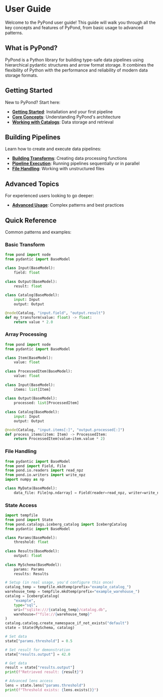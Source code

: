 # User Guide

Welcome to the PyPond user guide! This guide will walk you through all the key concepts and features of PyPond, from basic usage to advanced patterns.

## What is PyPond?

PyPond is a Python library for building type-safe data pipelines using hierarchical pydantic structures and arrow format storage. It combines the flexibility of Python with the performance and reliability of modern data storage formats.

## Getting Started

New to PyPond? Start here:

- **[Getting Started](getting-started.md)**: Installation and your first pipeline
- **[Core Concepts](core-concepts.md)**: Understanding PyPond's architecture
- **[Working with Catalogs](catalogs.md)**: Data storage and retrieval

## Building Pipelines

Learn how to create and execute data pipelines:

- **[Building Transforms](transforms.md)**: Creating data processing functions
- **[Pipeline Execution](execution.md)**: Running pipelines sequentially or in parallel
- **[File Handling](files.md)**: Working with unstructured files

## Advanced Topics

For experienced users looking to go deeper:

- **[Advanced Usage](advanced.md)**: Complex patterns and best practices

## Quick Reference

Common patterns and examples:

### Basic Transform
```python
from pond import node
from pydantic import BaseModel

class Input(BaseModel):
    field: float
    
class Output(BaseModel):
    result: float
    
class Catalog(BaseModel):
    input: Input
    output: Output

@node(Catalog, "input.field", "output.result")
def my_transform(value: float) -> float:
    return value * 2.0
```

### Array Processing
```python
from pond import node
from pydantic import BaseModel

class Item(BaseModel):
    value: float
    
class ProcessedItem(BaseModel):
    value: float
    
class Input(BaseModel):
    items: list[Item]
    
class Output(BaseModel):
    processed: list[ProcessedItem]
    
class Catalog(BaseModel):
    input: Input
    output: Output

@node(Catalog, "input.items[:]", "output.processed[:]")
def process_items(item: Item) -> ProcessedItem:
    return ProcessedItem(value=item.value * 2)
```

### File Handling
```python
from pydantic import BaseModel
from pond import Field, File
from pond.io.readers import read_npz
from pond.io.writers import write_npz
import numpy as np

class MyData(BaseModel):
    data_file: File[np.ndarray] = Field(reader=read_npz, writer=write_npz, ext="npy")
```

### State Access
```python
import tempfile
from pond import State
from pond.catalogs.iceberg_catalog import IcebergCatalog
from pydantic import BaseModel

class Params(BaseModel):
    threshold: float
    
class Results(BaseModel):
    output: float
    
class MySchema(BaseModel):
    params: Params
    results: Results

# Setup (in real usage, you'd configure this once)
catalog_temp = tempfile.mkdtemp(prefix="example_catalog_")
warehouse_temp = tempfile.mkdtemp(prefix="example_warehouse_")
catalog = IcebergCatalog(
    "example",
    type="sql",
    uri=f"sqlite:///{catalog_temp}/catalog.db",
    warehouse=f"file://{warehouse_temp}"
)
catalog.catalog.create_namespace_if_not_exists("default")
state = State(MySchema, catalog)

# Set data
state["params.threshold"] = 0.5

# Set result for demonstration
state["results.output"] = 42.0

# Get data  
result = state["results.output"]
print(f"Retrieved result: {result}")

# Advanced lens access
lens = state.lens("params.threshold")
print(f"Threshold exists: {lens.exists()}")
```